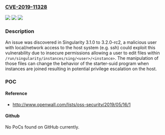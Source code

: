 ### [CVE-2019-11328](https://cve.mitre.org/cgi-bin/cvename.cgi?name=CVE-2019-11328)
![](https://img.shields.io/static/v1?label=Product&message=n%2Fa&color=blue)
![](https://img.shields.io/static/v1?label=Version&message=n%2Fa&color=blue)
![](https://img.shields.io/static/v1?label=Vulnerability&message=n%2Fa&color=brighgreen)

### Description

An issue was discovered in Singularity 3.1.0 to 3.2.0-rc2, a malicious user with local/network access to the host system (e.g. ssh) could exploit this vulnerability due to insecure permissions allowing a user to edit files within `/run/singularity/instances/sing/<user>/<instance>`. The manipulation of those files can change the behavior of the starter-suid program when instances are joined resulting in potential privilege escalation on the host.

### POC

#### Reference
- http://www.openwall.com/lists/oss-security/2019/05/16/1

#### Github
No PoCs found on GitHub currently.

